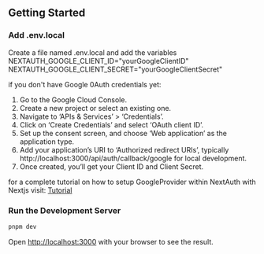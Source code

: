 ## Getting Started

### Add .env.local

Create a file named .env.local and add the variables
NEXTAUTH_GOOGLE_CLIENT_ID="yourGoogleClientID"
NEXTAUTH_GOOGLE_CLIENT_SECRET="yourGoogleClientSecret"

if you don't have Google 0Auth credentials yet:

1. Go to the Google Cloud Console.
2. Create a new project or select an existing one.
3. Navigate to ‘APIs & Services’ > ‘Credentials’.
4. Click on ‘Create Credentials’ and select ‘OAuth client ID’.
5. Set up the consent screen, and choose ‘Web application’ as the application type.
6. Add your application’s URI to ‘Authorized redirect URIs’, typically http://localhost:3000/api/auth/callback/google for local development.
7. Once created, you’ll get your Client ID and Client Secret.

for a complete tutorial on how to setup GoogleProvider within NextAuth with Nextjs visit: [Tutorial](https://karthickragavendran.medium.com/setup-guide-for-nextauth-with-google-and-credentials-providers-in-next-js-13-8f5f13414c1e)

### Run the Development Server

```bash
pnpm dev
```

Open [http://localhost:3000](http://localhost:3000) with your browser to see the result.
